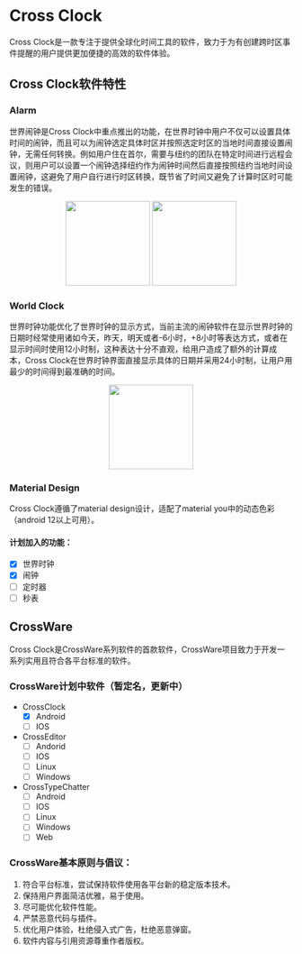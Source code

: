 # Cross Clock
Cross Clock是一款专注于提供全球化时间工具的软件，致力于为有创建跨时区事件提醒的用户提供更加便捷的高效的软件体验。
## Cross Clock软件特性
### Alarm
世界闹钟是Cross Clock中重点推出的功能，在世界时钟中用户不仅可以设置具体时间的闹钟，而且可以为闹钟选定具体时区并按照选定时区的当地时间直接设置闹钟，无需任何转换。例如用户住在首尔，需要与纽约的团队在特定时间进行远程会议，则用户可以设置一个闹钟选择纽约作为闹钟时间然后直接按照纽约当地时间设置闹钟，这避免了用户自行进行时区转换，既节省了时间又避免了计算时区时可能发生的错误。
<div align = center>
<img src="https://github.com/LOVELESSG/Cross_Clock/assets/76591518/c84cf11c-5f47-4fde-900b-ff632b5d1e15" width="150"/>
<img src="https://github.com/LOVELESSG/Cross_Clock/assets/76591518/2b4dd37d-452f-4db9-975d-4ca52c942c9c" width="150"/>
</div>

### World Clock
世界时钟功能优化了世界时钟的显示方式，当前主流的闹钟软件在显示世界时钟的日期时经常使用诸如今天，昨天，明天或者-6小时，+8小时等表达方式，或者在显示时间时使用12小时制，这种表达十分不直观，给用户造成了额外的计算成本，Cross Clock在世界时钟界面直接显示具体的日期并采用24小时制，让用户用最少的时间得到最准确的时间。
<div align=center>
<img src="https://github.com/LOVELESSG/Cross_Clock/assets/76591518/463007c4-b4c1-4303-93da-e748c960b900" width="150" />
</div>

### Material Design
Cross Clock遵循了material design设计，适配了material you中的动态色彩（android 12以上可用）。

#### 计划加入的功能：
- [x] 世界时钟
- [x] 闹钟
- [ ] 定时器
- [ ] 秒表

## CrossWare
Cross Clock是CrossWare系列软件的首款软件，CrossWare项目致力于开发一系列实用且符合各平台标准的软件。
### CrossWare计划中软件（暂定名，更新中）
+ CrossClock
  - [x] Android
  - [ ] IOS
+ CrossEditor
  - [ ] Andorid
  - [ ] IOS
  - [ ] Linux
  - [ ] Windows
+ CrossTypeChatter
  - [ ] Android
  - [ ] IOS
  - [ ] Linux
  - [ ] Windows
  - [ ] Web
### CrossWare基本原则与倡议：
1. 符合平台标准，尝试保持软件使用各平台新的稳定版本技术。
2. 保持用户界面简洁优雅，易于使用。
3. 尽可能优化软件性能。
4. 严禁恶意代码与插件。
5. 优化用户体验，杜绝侵入式广告，杜绝恶意弹窗。
6. 软件内容与引用资源尊重作者版权。
